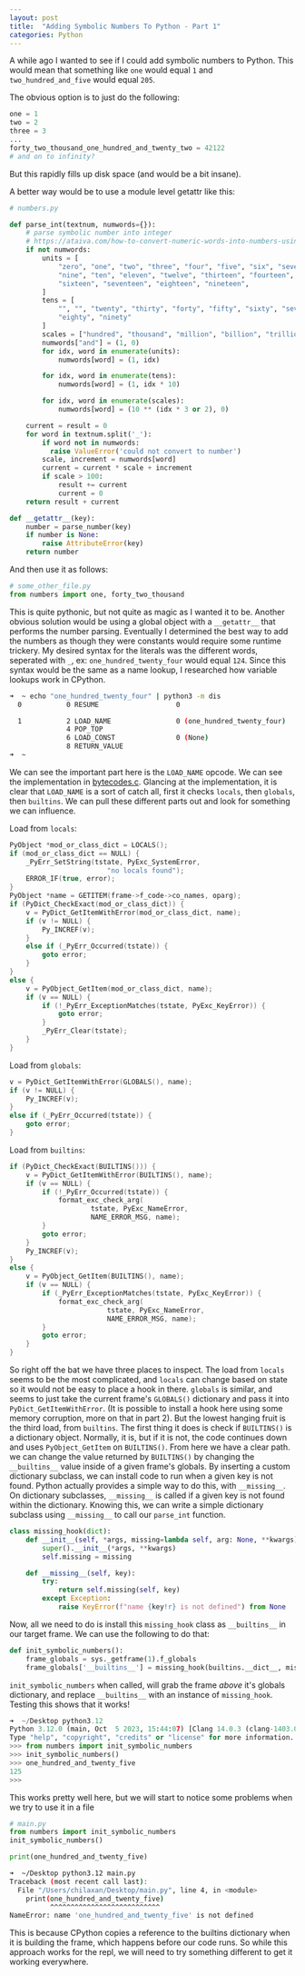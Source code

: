 ```yaml
---
layout: post
title:  "Adding Symbolic Numbers To Python - Part 1"
categories: Python
---
```


A while ago I wanted to see if I could add symbolic numbers to Python. This would mean that something like `one` would equal `1` and `two_hundred_and_five` would equal `205`.

The obvious option is to just do the following:
```py
one = 1
two = 2
three = 3
...
forty_two_thousand_one_hundred_and_twenty_two = 42122
# and on to infinity?
```
But this rapidly fills up disk space (and would be a bit insane).

A better way would be to use a module level getattr like this:
```py
# numbers.py

def parse_int(textnum, numwords={}):
    # parse symbolic number into integer
    # https://ataiva.com/how-to-convert-numeric-words-into-numbers-using-python/
    if not numwords:
        units = [
            "zero", "one", "two", "three", "four", "five", "six", "seven", "eight",
            "nine", "ten", "eleven", "twelve", "thirteen", "fourteen", "fifteen",
            "sixteen", "seventeen", "eighteen", "nineteen",
        ]
        tens = [
            "", "", "twenty", "thirty", "forty", "fifty", "sixty", "seventy", 
            "eighty", "ninety"
        ]
        scales = ["hundred", "thousand", "million", "billion", "trillion"]
        numwords["and"] = (1, 0)
        for idx, word in enumerate(units):
            numwords[word] = (1, idx)

        for idx, word in enumerate(tens):
            numwords[word] = (1, idx * 10)

        for idx, word in enumerate(scales):
            numwords[word] = (10 ** (idx * 3 or 2), 0)

    current = result = 0
    for word in textnum.split('_'):
        if word not in numwords:
          raise ValueError('could not convert to number')
        scale, increment = numwords[word]
        current = current * scale + increment
        if scale > 100:
            result += current
            current = 0
    return result + current

def __getattr__(key):
    number = parse_number(key)
    if number is None:
        raise AttributeError(key)
    return number
```
And then use it as follows:
```py
# some_other_file.py
from numbers import one, forty_two_thousand
```
This is quite pythonic, but not quite as magic as I wanted it to be. Another obvious solution would be using a global object with a `__getattr__` that performs the number parsing. Eventually I determined the best way to add the numbers as though they were constants would require some runtime trickery. My desired syntax for the literals was the different words, seperated with `_`, ex: `one_hundred_twenty_four` would equal `124`. Since this syntax would be the same as a name lookup, I researched how variable lookups work in CPython.
```sh
➜  ~ echo "one_hundred_twenty_four" | python3 -m dis
  0           0 RESUME                   0

  1           2 LOAD_NAME                0 (one_hundred_twenty_four)
              4 POP_TOP
              6 LOAD_CONST               0 (None)
              8 RETURN_VALUE
➜  ~ 
```
We can see the important part here is the `LOAD_NAME` opcode. We can see the implementation in [bytecodes.c](https://github.com/python/cpython/blob/698b4b73bc2f6d2de96dac04df5102ac468e02c0/Python/bytecodes.c#L1235-L1295). Glancing at the implementation, it is clear that `LOAD_NAME` is a sort of catch all, first it checks `locals`, then `globals`, then `builtins`. We can pull these different parts out and look for something we can influence.

Load from `locals`:
```c
PyObject *mod_or_class_dict = LOCALS();
if (mod_or_class_dict == NULL) {
    _PyErr_SetString(tstate, PyExc_SystemError,
                        "no locals found");
    ERROR_IF(true, error);
}
PyObject *name = GETITEM(frame->f_code->co_names, oparg);
if (PyDict_CheckExact(mod_or_class_dict)) {
    v = PyDict_GetItemWithError(mod_or_class_dict, name);
    if (v != NULL) {
        Py_INCREF(v);
    }
    else if (_PyErr_Occurred(tstate)) {
        goto error;
    }
}
else {
    v = PyObject_GetItem(mod_or_class_dict, name);
    if (v == NULL) {
        if (!_PyErr_ExceptionMatches(tstate, PyExc_KeyError)) {
            goto error;
        }
        _PyErr_Clear(tstate);
    }
}
```
Load from `globals`:
```c
v = PyDict_GetItemWithError(GLOBALS(), name);
if (v != NULL) {
    Py_INCREF(v);
}
else if (_PyErr_Occurred(tstate)) {
    goto error;
}
```
Load from `builtins`:
```c
if (PyDict_CheckExact(BUILTINS())) {
    v = PyDict_GetItemWithError(BUILTINS(), name);
    if (v == NULL) {
        if (!_PyErr_Occurred(tstate)) {
            format_exc_check_arg(
                    tstate, PyExc_NameError,
                    NAME_ERROR_MSG, name);
        }
        goto error;
    }
    Py_INCREF(v);
}
else {
    v = PyObject_GetItem(BUILTINS(), name);
    if (v == NULL) {
        if (_PyErr_ExceptionMatches(tstate, PyExc_KeyError)) {
            format_exc_check_arg(
                        tstate, PyExc_NameError,
                        NAME_ERROR_MSG, name);
        }
        goto error;
    }
}
```
So right off the bat we have three places to inspect. The load from `locals` seems to be the most complicated, and `locals` can change based on state so it would not be easy to place a hook in there. `globals` is similar, and seems to just take the current frame's `GLOBALS()` dictionary and pass it into `PyDict_GetItemWithError`. (It is possible to install a hook here using some memory corruption, more on that in part 2). But the lowest hanging fruit is the third load, from `builtins`. The first thing it does is check if `BUILTINS()` is a dictionary object. Normally, it is, but if it is not, the code continues down and uses `PyObject_GetItem` on `BUILTINS()`. From here we have a clear path. we can change the value returned by `BUILTINS()` by changing the `__builtins__` value inside of a given frame's globals. By inserting a custom dictionary subclass, we can install code to run when a given key is not found. Python actually provides a simple way to do this, with `__missing__`. On dictionary subclasses, `__missing__` is called if a given key is not found within the dictionary. Knowing this, we can write a simple dictionary subclass using `__missing__` to call our `parse_int` function.
```py
class missing_hook(dict):
    def __init__(self, *args, missing=lambda self, arg: None, **kwargs):
        super().__init__(*args, **kwargs)
        self.missing = missing

    def __missing__(self, key):
        try:
            return self.missing(self, key)
        except Exception:
            raise KeyError(f"name {key!r} is not defined") from None
```
Now, all we need to do is install this `missing_hook` class as `__builtins__` in our target frame. We can use the following to do that:
```py
def init_symbolic_numbers():
    frame_globals = sys._getframe(1).f_globals
    frame_globals['__builtins__'] = missing_hook(builtins.__dict__, missing=parse_int)
```
`init_symbolic_numbers` when called, will grab the frame *above* it's globals dictionary, and replace `__builtins__` with an instance of `missing_hook`. Testing this shows that it works!
```py
➜  ~/Desktop python3.12                       
Python 3.12.0 (main, Oct  5 2023, 15:44:07) [Clang 14.0.3 (clang-1403.0.22.14.1)] on darwin
Type "help", "copyright", "credits" or "license" for more information.
>>> from numbers import init_symbolic_numbers
>>> init_symbolic_numbers()
>>> one_hundred_and_twenty_five
125
>>>
```
This works pretty well here, but we will start to notice some problems when we try to use it in a file
```py
# main.py
from numbers import init_symbolic_numbers
init_symbolic_numbers()

print(one_hundred_and_twenty_five)
```
```sh
➜  ~/Desktop python3.12 main.py           
Traceback (most recent call last):
  File "/Users/chilaxan/Desktop/main.py", line 4, in <module>
    print(one_hundred_and_twenty_five)
          ^^^^^^^^^^^^^^^^^^^^^^^^^^^
NameError: name 'one_hundred_and_twenty_five' is not defined
```
This is because CPython copies a reference to the builtins dictionary when it is building the frame, which happens before our code runs. So while this approach works for the repl, we will need to try something different to get it working everywhere.